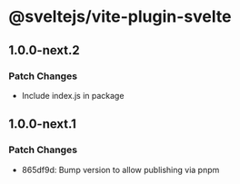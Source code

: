 # @sveltejs/vite-plugin-svelte

## 1.0.0-next.2

### Patch Changes

- Include index.js in package

## 1.0.0-next.1

### Patch Changes

- 865df9d: Bump version to allow publishing via pnpm
